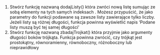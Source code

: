 1. Stwórz funkcję nazwaną dodajListy() która zwróci nową listę sumując ze sobą elementy na tych samych indeksach  . Możesz przypuścić, że jako parametry do funkcji podawane są zawsze listy zawierające tylko liczby. Jeżeli listy są różnej długości, funkcja powinna wyświetlić napis ‘Podane listy muszą być tej samej długości’
2. Stwórz funkcję nazwaną zbadajTrojkat() która przyjmie jako argumenty długości boków trójkąta. Funkcja powinna zwrócić, czy trójkąt jest prostokątny, równoramienny, równoboczny, różnoboczny lub nieprawidłowy